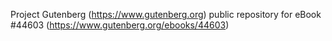 Project Gutenberg (https://www.gutenberg.org) public repository for eBook #44603 (https://www.gutenberg.org/ebooks/44603)
